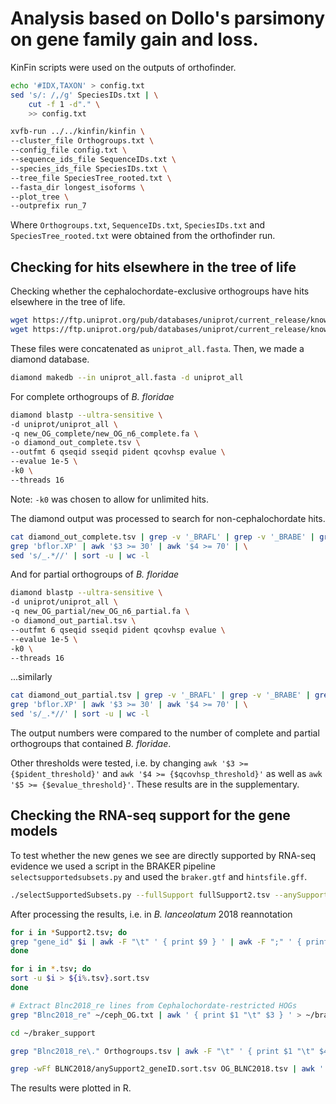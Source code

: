 # Analysis based on Dollo's parsimony on gene family gain and loss.

KinFin scripts were used on the outputs of orthofinder.

```bash
echo '#IDX,TAXON' > config.txt
sed 's/: /,/g' SpeciesIDs.txt | \
    cut -f 1 -d"." \
    >> config.txt
```

```bash
xvfb-run ../../kinfin/kinfin \
--cluster_file Orthogroups.txt \
--config_file config.txt \
--sequence_ids_file SequenceIDs.txt \
--species_ids_file SpeciesIDs.txt \
--tree_file SpeciesTree_rooted.txt \
--fasta_dir longest_isoforms \
--plot_tree \
--outprefix run_7
```

Where `Orthogroups.txt`, `SequenceIDs.txt`, `SpeciesIDs.txt` and `SpeciesTree_rooted.txt` were obtained from the orthofinder run.

## Checking for hits elsewhere in the tree of life

Checking whether the cephalochordate-exclusive orthogroups have hits elsewhere in the tree of life.

```bash
wget https://ftp.uniprot.org/pub/databases/uniprot/current_release/knowledgebase/complete/uniprot_sprot.fasta.gz
wget https://ftp.uniprot.org/pub/databases/uniprot/current_release/knowledgebase/complete/uniprot_trembl.fasta.gz
```

These files were concatenated as `uniprot_all.fasta`. Then, we made a diamond database.

```bash
diamond makedb --in uniprot_all.fasta -d uniprot_all
```

For complete orthogroups of _B. floridae_

```bash
diamond blastp --ultra-sensitive \
-d uniprot/uniprot_all \
-q new_OG_complete/new_OG_n6_complete.fa \
-o diamond_out_complete.tsv \
--outfmt 6 qseqid sseqid pident qcovhsp evalue \
--evalue 1e-5 \
-k0 \
--threads 16
```

Note: `-k0` was chosen to allow for unlimited hits.

The diamond output was processed to search for non-cephalochordate hits.

```bash
cat diamond_out_complete.tsv | grep -v '_BRAFL' | grep -v '_BRABE' | grep -v '_BRACL' | grep -v '_BRALA' | grep -v '_9BRAN' | \
grep 'bflor.XP' | awk '$3 >= 30' | awk '$4 >= 70' | \
sed 's/_.*//' | sort -u | wc -l
```

And for partial orthogroups of _B. floridae_

```bash
diamond blastp --ultra-sensitive \
-d uniprot/uniprot_all \
-q new_OG_partial/new_OG_n6_partial.fa \
-o diamond_out_partial.tsv \
--outfmt 6 qseqid sseqid pident qcovhsp evalue \
--evalue 1e-5 \
-k0 \
--threads 16
```

...similarly

```bash
cat diamond_out_partial.tsv | grep -v '_BRAFL' | grep -v '_BRABE' | grep -v '_BRACL' | grep -v '_BRALA' | grep -v '_9BRAN' | \
grep 'bflor.XP' | awk '$3 >= 30' | awk '$4 >= 70' | \
sed 's/_.*//' | sort -u | wc -l
```

The output numbers were compared to the number of complete and partial orthogroups that contained _B. floridae_.

Other thresholds were tested, i.e. by changing `awk '$3 >= {$pident_threshold}'` and `awk '$4 >= {$qcovhsp_threshold}'` as well as `awk '$5 >= {$evalue_threshold}'`. These results are in the supplementary.

## Checking the RNA-seq support for the gene models

To test whether the new genes we see are directly supported by RNA-seq evidence we used a script in the BRAKER pipeline `selectsupportedsubsets.py` and used the `braker.gtf` and `hintsfile.gff`.

```bash
./selectSupportedSubsets.py --fullSupport fullSupport2.tsv --anySupport anySupport2.tsv --noSupport noSupport2.tsv braker.gtf hintsfile.gff
```

After processing the results, i.e. in _B. lanceolatum_ 2018 reannotation
```bash
for i in *Support2.tsv; do
grep "gene_id" $i | awk -F "\t" ' { print $9 } ' | awk -F ";" ' { print $1 } ' | uniq | sed 's/.*_//' | sed 's/"//' > ${i%.tsv}_geneID.tsv
done

for i in *.tsv; do
sort -u $i > ${i%.tsv}.sort.tsv
done
```
```bash
# Extract Blnc2018_re lines from Cephalochordate-restricted HOGs
grep "Blnc2018_re" ~/ceph_OG.txt | awk ' { print $1 "\t" $3 } ' > ~/braker_support/ceph_OG_BLNC2018_cl.tsv

cd ~/braker_support

grep "Blnc2018_re\." Orthogroups.tsv | awk -F "\t" ' { print $1 "\t" $4 } ' > OG_BLNC2018.tsv
```
```bash
grep -wFf BLNC2018/anySupport2_geneID.sort.tsv OG_BLNC2018.tsv | awk ' { print $1 } ' | sed 's/$/\t1/' > OG_BLNC2018_any.tsv
```
The results were plotted in R.
